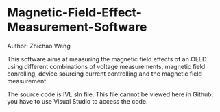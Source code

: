 # Magnetic-Field-Effect-Measurement-Software
Author: Zhichao Weng

This software aims at measuring the magnetic field effects of an OLED using different combinations of voltage measurements, magnetic field conrolling, device sourcing current controlling and the magnetic field measurement.

The source code is IVL.sln file. This file cannot be viewed here in Github, you have to use Visual Studio to access the code.
